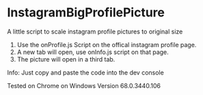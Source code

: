 # InstagramBigProfilePicture
A little script to scale instagram profile pictures to original size

1. Use the onProfile.js Script on the offical instagram profile page.
2. A new tab will open, use onInfo.js script on that page.
3. The picture will open in a third tab.

Info: Just copy and paste the code into the dev console

Tested on Chrome on Windows	Version 68.0.3440.106
